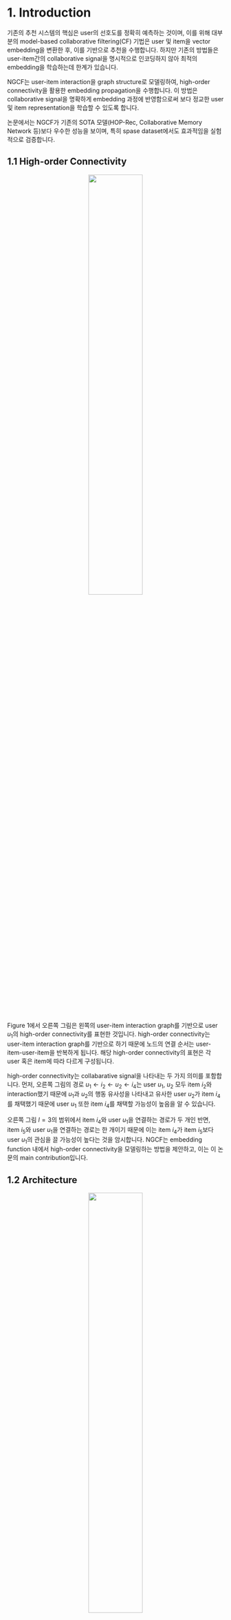 # 1. Introduction
기존의 추천 시스템의 핵심은 user의 선호도를 정확히 예측하는 것이며, 이를 위해 대부분의 model-based collaborative filtering(CF) 기법은 user 및 item을 vector embedding을 변환한 후, 이를 기반으로 추천을 수행합니다.
하지만 기존의 방법들은 user-item간의 collaborative signal을 명시적으로 인코딩하지 않아 최적의 embedding을 학습하는데 한계가 있습니다.


NGCF는 user-item interaction을 graph structure로 모델링하여, high-order connectivity을 활용한 embedding propagation을 수행합니다. 이 방법은 collaborative signal을 명확하게 embedding 과정에 반영함으로써 보다 정교한 user 및 item representation을
학습할 수 있도록 합니다.

논문에서는 NGCF가 기존의 SOTA 모델(HOP-Rec, Collaborative Memory Network 등)보다 우수한 성능을 보이며, 특히 spase dataset에서도 효과적임을 실험적으로 검증합니다.

## 1.1 High-order Connectivity

<p align="center"><img src="https://github.com/user-attachments/assets/6c24ca7f-8d05-4fd6-8158-92758585e18f" width="50%" height="50%"></p>

Figure 1에서 오른쪽 그림은 왼쪽의 user-item interaction graph를 기반으로 user $u_1$의 high-order connectivity를 표현한 것입니다. high-order connectivity는 user-item interaction graph를 기반으로 하기 때문에 노드의 연결 순서는 
user-item-user-item을 반복하게 됩니다. 해당 high-order connectivity의 표현은 각 user 혹은 item에 따라 다르게 구성됩니다.

high-order connectivity는 collabarative signal을 나타내는 두 가지 의미를 포함합니다. 먼저, 오른쪽 그림의 경로 $u_1 ← i_2 ← u_2 ← i_4$는 user $u_1, \ u_2$ 모두 item $i_2$와 interaction했기 때문에 $u_1$과 $u_2$의 행동 유사성을 나타내고
유사한 user $u_2$가 item $i_4$를 채택했기 때문에 user $u_1$ 또한 item $i_4$를 채택할 가능성이 높음을 알 수 있습니다.

오른쪽 그림 $l=3$의 범위에서 item $i_4$와 user $u_1$을 연결하는 경로가 두 개인 반면, item $i_5$와 user $u_1$을 연결하는 경로는 한 개이기 때문에 이는 item $i_4$가 item $i_5$보다 user $u_1$의 관심을 끌 가능성이 높다는 것을 암시합니다.
NGCF는 embedding function 내에서 high-order connectivity을 모델링하는 방법을 제안하고, 이는 이 논문의 main contribution입니다.

## 1.2 Architecture

<p align="center"><img src="https://github.com/user-attachments/assets/4ec7b569-fffb-41e4-82f1-5f341c60f11d" width="50%" height="50%"></p>

NGCF는 Graph Convolution Network(GCN)을 이용하여 user-item간의 collaborative signal을 반영하는 구조를 가집니다. 이를 위해 Embedding layer, Embedding Propagation Layer, Prediction Layer의 세 가지 구성요소를 갖습니다.

### 1.2.1 Embedding Layer
user $u$와 item $i$를 각각 vector embedding $e_u, \ e_i$로 변환합니다. 초기 embedding을 trainable parameter로 설정하며, 기존 CF 기법과 동일한 방식으로 시작됩니다.
하지만 NGCF에서는 이 초기 embedding을 그대로 사용하지 않고, graph structure를 활용한 propagation 과정을 통해 지속적으로 개선합니다.

### 1.2.2 Embedding Propagation Layer
user-item간의 연결 정보를 활용하여 embedding을 단계적으로 업데이트하는 핵심 모듈입니다. 각 user는 본인이 소비한 item의 정보를 받아오며, 반대도 item도 소비한 user들의 정보를 전달받습니다.
propagation 과정은 multi-layer 구조로 쌓을 수 있으며, depth $L$이 커질수록 high-order connectivity를 더욱 많이 반영할 수 있습니다.
각 propagation step에서 user 및 item embedding을 아래와 같이 업데이트 합니다.

<p align="center"><img src="https://github.com/user-attachments/assets/fe6785c0-d9e1-4916-80ec-6021ca2152a6" width="40%" height="40%"></p>

여기서 $W_1, \ W_2$는 trainable weight이며, ⊙는 element-wise product을 의미합니다.

### 1.2.3 Prediction Layer
최종적인 user-item interaction score는 모든 propagation stage의 출력을 concatenate하여 계산됩니다.

<p align="center"><img src="https://github.com/user-attachments/assets/fb963eae-c8da-4d2b-8c35-d60b308b8287" width="30%" height="30%"></p>

즉, 여러 단계의 embedding을 concatenate하여 user 및 item의 최종 표현을 만들고, 내적으로 user의 선호도를 예측합니다.

## 1.3 Optimization
모델 학습을 위해 BPR (Bayesian Personalized Ranking) Loss를 사용하여 학습을 수행합니다. 이는 observed user-item interaction이 unobserved user-item interaction보다 높은 score를 가지도록 학습하는 방식입니다.

# 2. Dataset Preparation
이 저장소의 dataset은 Amazon Book dataset을 활용합니다. 다운로드 링크는 아래와 같습니다.

- https://github.com/huangtinglin/NGCF-PyTorch/tree/master/Data

다운로드 완료 후 모델 학습을 위하여 데이터 전처리를 수행해야 합니다. data_preprocessing.py 코드를 이용하여 데이터 전처리를 수행해주세요.

```bash
python data_preprocessing.py --[args]
```

# 3. Train
데이터 전처리 완료 후 모델 학습을 수행해야 합니다. train.py를 참고하여 학습을 수행하여주세요. args에 대한 자세한 내용은 train.py를 참고해주세요.

```bash
python train.py --[args]
```

# 4. Evaluate
학습이 완료되면 evaluate.py 코드를 이용하여 각 모델에 대한 testset performance를 측정할 수 있습니다. precision, recall, hit_ratio, ndcg score를 보실수 있습니다. 아래와 같은 명령어를 실행하여 주세요. args에 대한 자세한 내용은 evaluate.py를 참고하세요.
```bash
python evaluate.py --[args]
```

# 5. 학습 결과
## Learning Curve

<p align="center"><img src="https://github.com/user-attachments/assets/adaba056-8260-43cd-a39c-6c99f9d92af4" width="70%" height="70%"></p>

위 그림에서 왼쪽 그림은 epoch별로 train loss의 수렴 정도를 보여주고, 오른쪽 그림은 epoch이 진행됨에 따라 $k=20$의 precision, recall, ndcg, hit ratio를 보여줍니다.
학습이 진행됨에 따라 loss가 잘 수렴하고 및 모델의 performance가 일정한 간격으로 잘 상승하는 것을 보여줍니다.

## Testset Performance
|모델|Precision@20|Recall@20|NDCG@20|HR@20|
|------|---|---|---|---|
|NGCF|0.0087|0.0210|0.0153|0.1454|

위 표는 NGCF 모델에 대한 Amazon Book Testset Performance를 보여줍니다.
